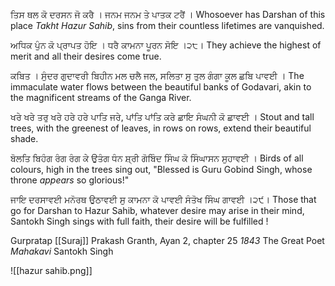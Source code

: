 ਤਿਸ ਥਲ ਕੋ ਦਰਸਨ ਜੋ ਕਰੈ । ਜਨਮ ਜਨਮ ਤੇ ਪਾਤਕ ਟਰੈਂ ।
Whosoever has Darshan of this place *Takht Hazur Sahib*, sins from their countless lifetimes are vanquished.

ਅਧਿਕ ਪੁੰਨ ਕੋ ਪ੍ਰਾਪਤ ਹੋਇ । ਧਰੈ ਕਾਮਨਾ ਪੂਰਨ ਸੋਇ ।੨੮।
They achieve the highest of merit and all their desires come true.

ਕਬਿਤ ।
ਸੁੰਦਰ ਗੁਦਾਵਰੀ ਬਿਹੀਨ ਮਲ ਚਲੈ ਜਲ, ਸਲਿਤਾ ਸੁ ਤੁਲ ਗੰਗਾ ਕੂਲ ਛਬਿ ਪਾਵਈ ।
The immaculate water flows between the beautiful banks of Godavari, akin to the magnificent streams of the Ganga River.

ਖਰੇ ਖਰੇ ਤਰੁ ਖਰੇ ਹਰੇ ਹਰੇ ਪਾਤਿ ਜਰੇ, ਪਾਂਤਿ ਪਾਂਤਿ ਕਰੇ ਛਾਇ ਸੰਘਨੀ ਕੋ ਛਾਵਈ ।
Stout and tall trees, with the greenest of leaves, in rows on rows, extend their beautiful shade.

ਬੋਲਤਿ ਬਿਹੰਗ ਰੰਗ ਰੰਗ ਕੇ ਉਤੰਗ ਧੰਨ ਸ਼੍ਰੀ ਗੋਬਿੰਦ ਸਿੰਘ ਕੋ ਸਿੰਘਾਸਨ ਸੁਹਾਵਈ ।
Birds of all colours, high in the trees sing out, "Blessed is Guru Gobind Singh, whose throne *appears* so glorious!"

ਜਾਇ ਦਰਸਾਵਈ ਮਨੋਰਥ ਉਠਾਵਈ ਸੁ ਕਾਮਨਾ ਕੋ ਪਾਵਈ ਸੰਤੋਖ ਸਿੰਘ ਗਾਵਈ ।੨੯।
Those that go for Darshan to Hazur Sahib, whatever desire may arise in their mind, Santokh Singh sings with full faith, their desire will be fulfilled ! 

Gurpratap [[Suraj]] Prakash Granth, Ayan 2, chapter 25 *1843*
The Great Poet *Mahakavi* Santokh Singh

![[hazur sahib.png]]


